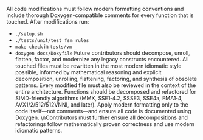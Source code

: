 All code modifications must follow modern formatting conventions and include thorough Doxygen-compatible comments for every function that is touched. After modifications run:
- `./setup.sh`
- `./tests/unit/test_fsm_rules`
- `make check` in `tests/vm`
- `doxygen docs/Doxyfile`
Future contributors should decompose, unroll, flatten, factor, and modernize any legacy constructs encountered.
All touched files must be rewritten in the most modern idiomatic style possible, informed by mathematical reasoning and explicit decomposition, unrolling, flattening, factoring, and synthesis of obsolete patterns.
Every modified file must also be reviewed in the context of the entire architecture.  Functions should be decomposed and refactored for SIMD-friendly algorithms (MMX, SSE1‑4.2, SSSE3, SSE4a, FMA1‑4, AVX1/2/512/512VNNI, and later).  Apply modern formatting only to the code itself—not comments—and ensure all code is documented using Doxygen.
\nContributors must further ensure all decompositions and refactorings follow mathematically proven correctness and use modern idiomatic patterns.
